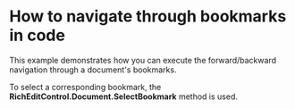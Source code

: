 # How to navigate through bookmarks in code


<p>This example demonstrates how you can execute the forward/backward navigation through a document's bookmarks.</p><p>To select a corresponding bookmark, the <strong>RichEditControl.Document.SelectBookmark</strong> method is used.</p>

<br/>


